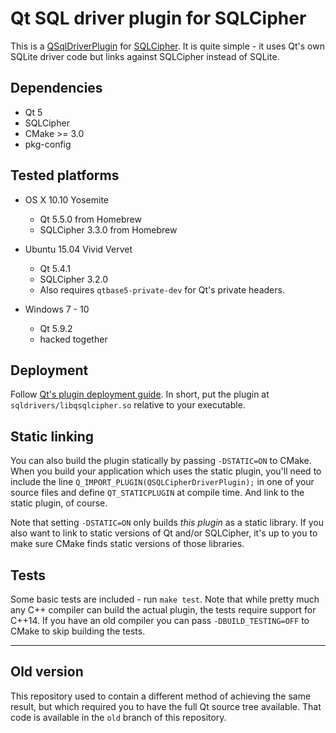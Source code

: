 Qt SQL driver plugin for SQLCipher
==================================

This is a [QSqlDriverPlugin](http://doc.qt.io/qt-5/qsqldriverplugin.html) for
[SQLCipher](https://www.zetetic.net/sqlcipher/open-source/). It is quite
simple - it uses Qt's own SQLite driver code but links against SQLCipher
instead of SQLite.

## Dependencies

- Qt 5
- SQLCipher
- CMake >= 3.0
- pkg-config


## Tested platforms

- OS X 10.10 Yosemite

    - Qt 5.5.0 from Homebrew
    - SQLCipher 3.3.0 from Homebrew

- Ubuntu 15.04 Vivid Vervet

    - Qt 5.4.1
    - SQLCipher 3.2.0
    - Also requires ``qtbase5-private-dev`` for Qt's private headers.

- Windows 7 - 10

    - Qt 5.9.2
    - hacked together

## Deployment

Follow [Qt's plugin deployment guide](http://doc.qt.io/qt-5/deployment-plugins.html).
In short, put the plugin at ``sqldrivers/libqsqlcipher.so`` relative to your
executable.


## Static linking

You can also build the plugin statically by passing ``-DSTATIC=ON`` to CMake.
When you build your application which uses the static plugin, you'll need to
include the line ``Q_IMPORT_PLUGIN(QSQLCipherDriverPlugin);`` in one of your
source files and define ``QT_STATICPLUGIN`` at compile time. And link to the
static plugin, of course.

Note that setting ``-DSTATIC=ON`` only builds *this plugin* as a static library.
If you also want to link to static versions of Qt and/or SQLCipher, it's up to
you to make sure CMake finds static versions of those libraries.


## Tests

Some basic tests are included - run ``make test``. Note that while pretty much
any C++ compiler can build the actual plugin, the tests require support for
C++14. If you have an old compiler you can pass ``-DBUILD_TESTING=OFF`` to CMake
to skip building the tests.

-----

## Old version

This repository used to contain a different method of achieving the same
result, but which required you to have the full Qt source tree available. That
code is available in the ``old`` branch of this repository.

